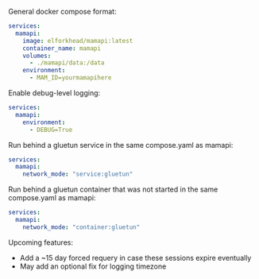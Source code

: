 General docker compose format:
```yaml
services:
  mamapi:
    image: elforkhead/mamapi:latest
    container_name: mamapi
    volumes:
      - ./mamapi/data:/data
    environment:
      - MAM_ID=yourmamapihere
```

Enable debug-level logging:
```yaml
services:
  mamapi:
    environment:
      - DEBUG=True
```

Run behind a gluetun service in the same compose.yaml as mamapi:
```yaml
services:
  mamapi:
    network_mode: "service:gluetun"
```

Run behind a gluetun container that was not started in the same compose.yaml as mamapi:
```yaml
services:
  mamapi:
    network_mode: "container:gluetun"
```


Upcoming features:
- Add a ~15 day forced requery in case these sessions expire eventually
- May add an optional fix for logging timezone
